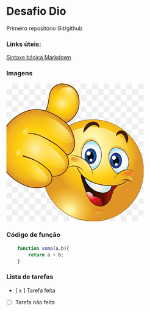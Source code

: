 # Desafio Dio

Primeiro repositório Git/github 


### Links úteis:

[Sintaxe básica Markdown](https://www.markdownguide.org/basic-syntax/)

### Imagens

[![Joinha](img/joia.png)](https://jogostorrents.site)

### Código de função

```javascript
    function soma(a,b){
        return a + b;
    }
```

### Lista de tarefas

- [ x ] Tarefa feita
- [ ] Tarefa não feita

